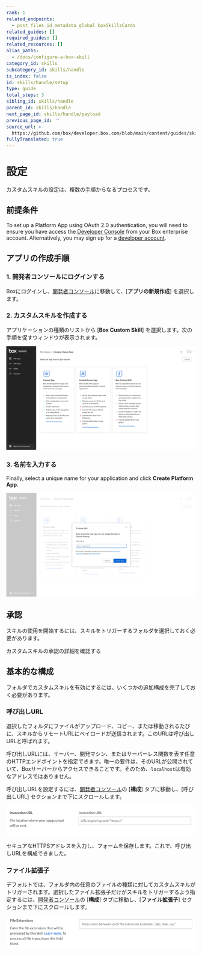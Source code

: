 ```yaml
---
rank: 1
related_endpoints:
  - post_files_id_metadata_global_boxSkillsCards
related_guides: []
required_guides: []
related_resources: []
alias_paths:
  - /docs/configure-a-box-skill
category_id: skills
subcategory_id: skills/handle
is_index: false
id: skills/handle/setup
type: guide
total_steps: 3
sibling_id: skills/handle
parent_id: skills/handle
next_page_id: skills/handle/payload
previous_page_id: ''
source_url: >-
  https://github.com/box/developer.box.com/blob/main/content/guides/skills/handle/setup.md
fullyTranslated: true
---
```

# 設定

カスタムスキルの設定は、複数の手順からなるプロセスです。

## 前提条件

To set up a Platform App using OAuth 2.0 authentication, you will need to ensure you have access the [Developer Console][devconsole] from your Box enterprise account. Alternatively, you may sign up for a [developer account][devaccount].

## アプリの作成手順

### 1. 開発者コンソールにログインする

Boxにログインし、[開発者コンソール][devconsole]に移動して、\[**アプリの新規作成**] を選択します。

### 2. カスタムスキルを作成する

アプリケーションの種類のリストから \[**Box Custom Skill**] を選択します。次の手順を促すウィンドウが表示されます。

<ImageFrame border>

![アプリケーションの選択画面](./images/select-app-type.png)

</ImageFrame>

### 3. 名前を入力する

Finally, select a unique name for your application and click **Create Platform App**.

<ImageFrame border width="600" center>

![アプリ名のフォーム](./images/skill-name.png)

</ImageFrame>

## 承認

スキルの使用を開始するには、スキルをトリガーするフォルダを選択しておく必要があります。

<CTA to="g://authorization/custom-skill-approval">

カスタムスキルの承認の詳細を確認する

</CTA>

## 基本的な構成

フォルダでカスタムスキルを有効にするには、いくつかの追加構成を完了しておく必要があります。

### 呼び出しURL

選択したフォルダにファイルがアップロード、コピー、または移動されるたびに、スキルからリモートURLにペイロードが送信されます。このURLは呼び出しURLと呼ばれます。

呼び出しURLには、サーバー、開発マシン、またはサーバーレス関数を表す任意のHTTPエンドポイントを指定できます。唯一の要件は、そのURLが公開されていて、Boxサーバーからアクセスできることです。そのため、`localhost`は有効なアドレスではありません。

呼び出しURLを設定するには、[開発者コンソール][devconsole]の \[**構成**] タブに移動し、\[呼び出しURL] セクションまで下にスクロールします。

<ImageFrame border width="600" center>

![アプリ名のフォーム](./images/app-invocation-url.png)

</ImageFrame>

セキュアなHTTPSアドレスを入力し、フォームを保存します。これで、呼び出しURLを構成できました。

### ファイル拡張子

デフォルトでは、フォルダ内の任意のファイルの種類に対してカスタムスキルがトリガーされます。選択したファイル拡張子だけがスキルをトリガーするよう指定するには、[開発者コンソール][devconsole]の \[**構成**] タブに移動し、\[**ファイル拡張子**] セクションまで下にスクロールします。

<ImageFrame border width="600" center>

![アプリ名のフォーム](./images/app-file-extensions.png)

</ImageFrame>

[devconsole]: https://app.box.com/developers/console

[devaccount]: https://account.box.com/signup/n/developer
